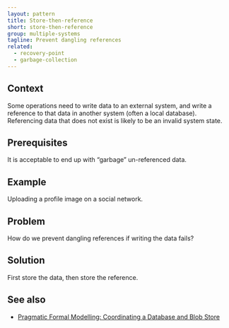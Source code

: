 ```yaml
---
layout: pattern
title: Store-then-reference
short: store-then-reference
group: multiple-systems
tagline: Prevent dangling references
related:
  - recovery-point
  - garbage-collection
---
```


## Context

Some operations need to write data to an external system, and write a reference to that data in another system (often a local database). Referencing data that does not exist is likely to be an invalid system state.

## Prerequisites

It is acceptable to end up with “garbage” un-referenced data.

## Example

Uploading a profile image on a social network.

## Problem

How do we prevent dangling references if writing the data fails?

## Solution

First store the data, then store the reference.

## See also

- [Pragmatic Formal Modelling: Coordinating a Database and Blob Store](https://elliotswart.github.io/pragmaticformalmodeling/database-blob/)
